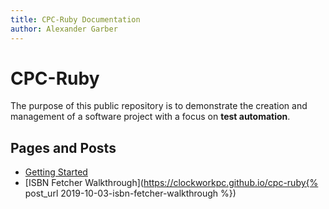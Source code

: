 ```yaml
---
title: CPC-Ruby Documentation
author: Alexander Garber
---
```


# CPC-Ruby

The purpose of this public repository is to demonstrate the creation and management of a software project with a focus on **test automation**.

## Pages and Posts

* [Getting Started](https://clockworkpc.github.io/cpc-ruby/getting-started.html)
* [ISBN Fetcher Walkthrough](https://clockworkpc.github.io/cpc-ruby{% post_url 2019-10-03-isbn-fetcher-walkthrough %})
